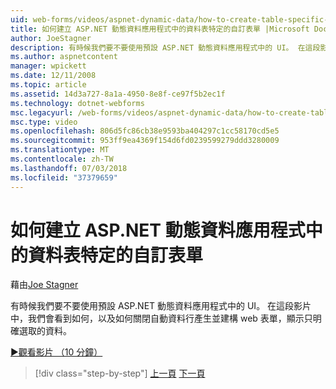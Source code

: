 ```yaml
---
uid: web-forms/videos/aspnet-dynamic-data/how-to-create-table-specific-custom-forms-in-an-aspnet-dynamic-data-application
title: 如何建立 ASP.NET 動態資料應用程式中的資料表特定的自訂表單 |Microsoft Docs
author: JoeStagner
description: 有時候我們要不要使用預設 ASP.NET 動態資料應用程式中的 UI。 在這段影片中，我們會看到如何，以及如何我們可以關閉...
ms.author: aspnetcontent
manager: wpickett
ms.date: 12/11/2008
ms.topic: article
ms.assetid: 14d3a727-8a1a-4950-8e8f-ce97f5b2ec1f
ms.technology: dotnet-webforms
msc.legacyurl: /web-forms/videos/aspnet-dynamic-data/how-to-create-table-specific-custom-forms-in-an-aspnet-dynamic-data-application
msc.type: video
ms.openlocfilehash: 806d5fc86cb38e9593ba404297c1cc58170cd5e5
ms.sourcegitcommit: 953ff9ea4369f154d6fd0239599279ddd3280009
ms.translationtype: MT
ms.contentlocale: zh-TW
ms.lasthandoff: 07/03/2018
ms.locfileid: "37379659"
---
```

<a name="how-to-create-table-specific-custom-forms-in-an-aspnet-dynamic-data-application"></a>如何建立 ASP.NET 動態資料應用程式中的資料表特定的自訂表單
====================
藉由[Joe Stagner](https://github.com/JoeStagner)

有時候我們要不要使用預設 ASP.NET 動態資料應用程式中的 UI。 在這段影片中，我們會看到如何，以及如何關閉自動資料行產生並建構 web 表單，顯示只明確選取的資料。

[&#9654;觀看影片 （10 分鐘）](https://channel9.msdn.com/Blogs/ASP-NET-Site-Videos/how-to-create-table-specific-custom-forms-in-an-aspnet-dynamic-data-application)

> [!div class="step-by-step"]
> [上一頁](how-to-remove-columns-from-your-dynamicdata-data-grids.md)
> [下一頁](aspnet-dynamic-data-custom-form-formatting.md)

